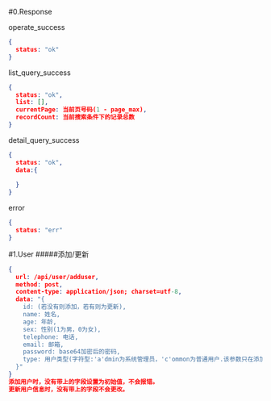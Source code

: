 #0.Response

operate_success
```json
{
  status: "ok"
}
```

list_query_success
```json
{
  status: "ok",
  list: [],
  currentPage: 当前页号码(1 - page_max),
  recordCount: 当前搜索条件下的记录总数
}
```

detail_query_success
```json
{
  status: "ok",
  data:{
  
  } 
}
```

error
```json
{
  status: "err"
}
```

#1.User
#####添加/更新
```json
{
  url: /api/user/adduser,
  method: post,
  content-type: application/json; charset=utf-8,
  data: "{
    id: (若没有则添加，若有则为更新),
    name: 姓名,
    age: 年龄,
    sex: 性别(1为男，0为女),
    telephone: 电话,
    email: 邮箱,
    password: base64加密后的密码,
    type: 用户类型(字符型:'a'dmin为系统管理员，'c'ommon为普通用户.该参数只在添加时有效)  
  }"
}
添加用户时，没有带上的字段设置为初始值，不会报错。
更新用户信息时，没有带上的字段不会更改。
```
